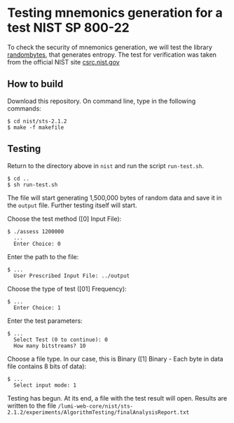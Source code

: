 # Testing mnemonics generation for a test NIST SP 800-22

To check the security of mnemonics generation, we will test the library [randombytes](https://github.com/crypto-browserify/randombytes), that generates entropy.
The test for verification was taken from the official NIST site [csrc.nist.gov](https://csrc.nist.gov/projects/random-bit-generation/documentation-and-software)

How to build
------------
Download this repository. On command line, type in the following commands:
```console
$ cd nist/sts-2.1.2
$ make -f makefile
```

Testing
------------
Return to the directory above in `nist` and run the script `run-test.sh`.
```console
$ cd ..
$ sh run-test.sh
```

The file will start generating 1,500,000 bytes of random data and save it in the `output` file.
Further testing itself will start.

Choose the test method ([0] Input File):
```console
$ ./assess 1200000
  ...
  Enter Choice: 0
```

Enter the path to the file:
```console
$ ...
  User Prescribed Input File: ../output
```

Choose the type of test ([01] Frequency):
```console
$ ...
  Enter Choice: 1
```

Enter the test parameters:
```console
$ ...
  Select Test (0 to continue): 0
  How many bitstreams? 10
```

Choose a file type. In our case, this is Binary ([1] Binary - Each byte in data file contains 8 bits of data):
```console
$ ...
  Select input mode: 1
```

Testing has begun. At its end, a file with the test result will open.
Results are written to the file `/lumi-web-core/nist/sts-2.1.2/experiments/AlgorithmTesting/finalAnalysisReport.txt`
